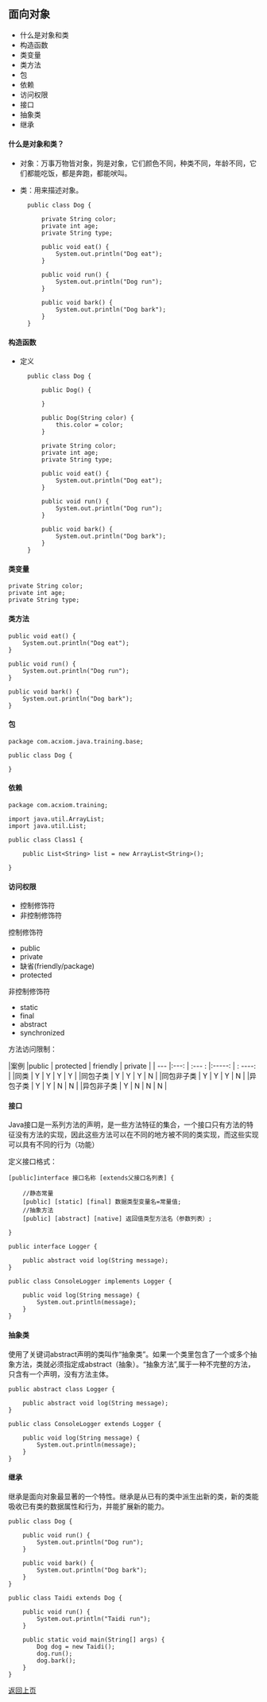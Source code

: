 ## 面向对象

+ 什么是对象和类
+ 构造函数
+ 类变量
+ 类方法
+ 包
+ 依赖
+ 访问权限
+ 接口
+ 抽象类
+ 继承

#### 什么是对象和类？

- 对象：万事万物皆对象，狗是对象，它们颜色不同，种类不同，年龄不同，它们都能吃饭，都是奔跑，都能吠叫。
- 类：用来描述对象。

		public class Dog {

			private String color;
			private int age;
			private String type;

			public void eat() {
				System.out.println("Dog eat");
			}

			public void run() {
				System.out.println("Dog run");
			}

			public void bark() {
				System.out.println("Dog bark");
			}
		}

#### 构造函数

- 定义

		public class Dog {

			public Dog() {

			}

			public Dog(String color) {
				this.color = color;
			}

			private String color;
			private int age;
			private String type;

			public void eat() {
				System.out.println("Dog eat");
			}

			public void run() {
				System.out.println("Dog run");
			}

			public void bark() {
				System.out.println("Dog bark");
			}
		}

#### 类变量

	private String color;
	private int age;
	private String type;

#### 类方法
	
	public void eat() {
		System.out.println("Dog eat");
	}

	public void run() {
		System.out.println("Dog run");
	}

	public void bark() {
		System.out.println("Dog bark");
	}

#### 包

	package com.acxiom.java.training.base;

	public class Dog {

	}

#### 依赖

	package com.acxiom.training;

	import java.util.ArrayList;
	import java.util.List;

	public class Class1 {
		
		public List<String> list = new ArrayList<String>();
		
	}


#### 访问权限

+ 控制修饰符
+ 非控制修饰符


控制修饰符

+ public
+ private
+ 缺省(friendly/package)
+ protected

非控制修饰符

+ static
+ final
+ abstract
+ synchronized

方法访问限制：

|案例		|public	| protected	|  friendly	|  private	|
| ---		|:---:	| :--- :   	|:-----:	| : ----: 	| 
|同类		|	Y	|	Y	  	|	Y 		|	Y  		|
|同包子类	|	Y	|	Y		|	Y		|	N		|
|同包非子类	|	Y	|	Y		|	Y		|	N		|
|异包子类	|	Y	|	Y		|	N		|	N		|
|异包非子类	|	Y	|	N		|	N		|	N		|

#### 接口
Java接口是一系列方法的声明，是一些方法特征的集合，一个接口只有方法的特征没有方法的实现，因此这些方法可以在不同的地方被不同的类实现，而这些实现可以具有不同的行为（功能）

定义接口格式：

	[public]interface 接口名称 [extends父接口名列表] {

		//静态常量
		[public] [static] [final] 数据类型变量名=常量值;
		//抽象方法
		[public] [abstract] [native] 返回值类型方法名（参数列表）;

	}

	public interface Logger {

		public abstract void log(String message);
	}

	public class ConsoleLogger implements Logger {

		public void log(String message) {
			System.out.println(message);
		}
	}

#### 抽象类
使用了关键词abstract声明的类叫作“抽象类”。如果一个类里包含了一个或多个抽象方法，类就必须指定成abstract（抽象）。“抽象方法”,属于一种不完整的方法，只含有一个声明，没有方法主体。
	
	public abstract class Logger {

		public abstract void log(String message);
	}

	public class ConsoleLogger extends Logger {

		public void log(String message) {
			System.out.println(message);
		}
	}

#### 继承
继承是面向对象最显著的一个特性。继承是从已有的类中派生出新的类，新的类能吸收已有类的数据属性和行为，并能扩展新的能力。

	public class Dog {

		public void run() {
			System.out.println("Dog run");
		}

		public void bark() {
			System.out.println("Dog bark");	
		}
	}

	public class Taidi extends Dog {

		public void run() {
			System.out.println("Taidi run");
		}

		public static void main(String[] args) {
			Dog dog = new Taidi();
			dog.run();
			dog.bark();
		}
	}

[返回上页](basic.md)